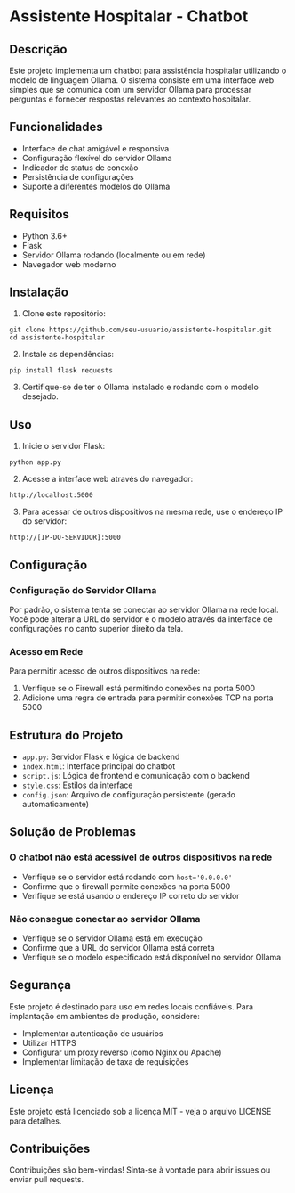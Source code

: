 # Assistente Hospitalar - Chatbot

## Descrição
Este projeto implementa um chatbot para assistência hospitalar utilizando o modelo de linguagem Ollama. O sistema consiste em uma interface web simples que se comunica com um servidor Ollama para processar perguntas e fornecer respostas relevantes ao contexto hospitalar.

## Funcionalidades
- Interface de chat amigável e responsiva
- Configuração flexível do servidor Ollama
- Indicador de status de conexão
- Persistência de configurações
- Suporte a diferentes modelos do Ollama

## Requisitos
- Python 3.6+
- Flask
- Servidor Ollama rodando (localmente ou em rede)
- Navegador web moderno

## Instalação

1. Clone este repositório:
```
git clone https://github.com/seu-usuario/assistente-hospitalar.git
cd assistente-hospitalar
```

2. Instale as dependências:
```
pip install flask requests
```

3. Certifique-se de ter o Ollama instalado e rodando com o modelo desejado.

## Uso

1. Inicie o servidor Flask:
```
python app.py
```

2. Acesse a interface web através do navegador:
```
http://localhost:5000
```

3. Para acessar de outros dispositivos na mesma rede, use o endereço IP do servidor:
```
http://[IP-DO-SERVIDOR]:5000
```

## Configuração

### Configuração do Servidor Ollama
Por padrão, o sistema tenta se conectar ao servidor Ollama na rede local. Você pode alterar a URL do servidor e o modelo através da interface de configurações no canto superior direito da tela.

### Acesso em Rede
Para permitir acesso de outros dispositivos na rede:
1. Verifique se o Firewall está permitindo conexões na porta 5000
2. Adicione uma regra de entrada para permitir conexões TCP na porta 5000

## Estrutura do Projeto
- `app.py`: Servidor Flask e lógica de backend
- `index.html`: Interface principal do chatbot
- `script.js`: Lógica de frontend e comunicação com o backend
- `style.css`: Estilos da interface
- `config.json`: Arquivo de configuração persistente (gerado automaticamente)

## Solução de Problemas

### O chatbot não está acessível de outros dispositivos na rede
- Verifique se o servidor está rodando com `host='0.0.0.0'`
- Confirme que o firewall permite conexões na porta 5000
- Verifique se está usando o endereço IP correto do servidor

### Não consegue conectar ao servidor Ollama
- Verifique se o servidor Ollama está em execução
- Confirme que a URL do servidor Ollama está correta
- Verifique se o modelo especificado está disponível no servidor Ollama

## Segurança
Este projeto é destinado para uso em redes locais confiáveis. Para implantação em ambientes de produção, considere:
- Implementar autenticação de usuários
- Utilizar HTTPS
- Configurar um proxy reverso (como Nginx ou Apache)
- Implementar limitação de taxa de requisições

## Licença
Este projeto está licenciado sob a licença MIT - veja o arquivo LICENSE para detalhes.

## Contribuições
Contribuições são bem-vindas! Sinta-se à vontade para abrir issues ou enviar pull requests.